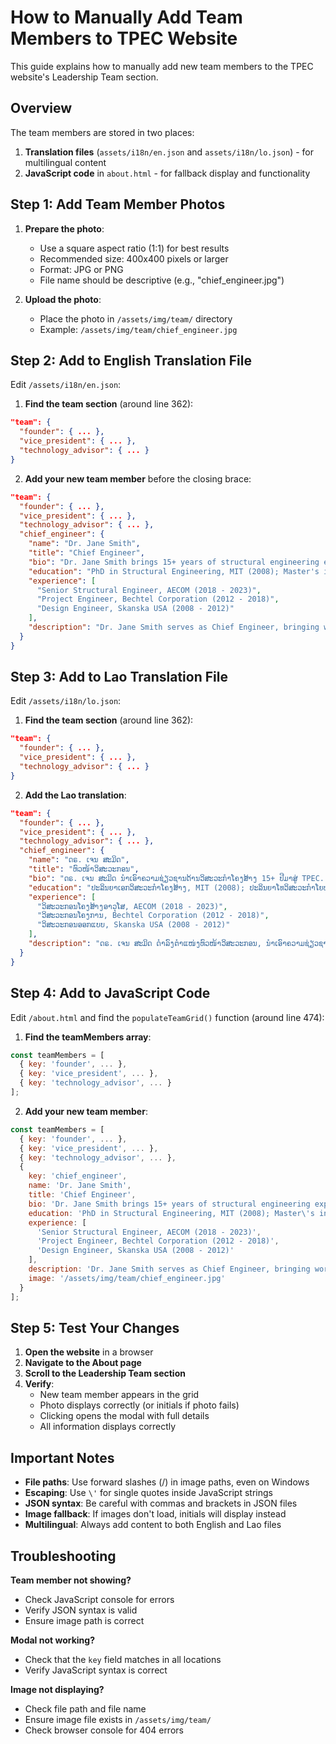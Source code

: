# How to Manually Add Team Members to TPEC Website

This guide explains how to manually add new team members to the TPEC website's Leadership Team section.

## Overview

The team members are stored in two places:
1. **Translation files** (`assets/i18n/en.json` and `assets/i18n/lo.json`) - for multilingual content
2. **JavaScript code** in `about.html` - for fallback display and functionality

## Step 1: Add Team Member Photos

1. **Prepare the photo**:
   - Use a square aspect ratio (1:1) for best results
   - Recommended size: 400x400 pixels or larger
   - Format: JPG or PNG
   - File name should be descriptive (e.g., "chief_engineer.jpg")

2. **Upload the photo**:
   - Place the photo in `/assets/img/team/` directory
   - Example: `/assets/img/team/chief_engineer.jpg`

## Step 2: Add to English Translation File

Edit `/assets/i18n/en.json`:

1. **Find the team section** (around line 362):
```json
"team": {
  "founder": { ... },
  "vice_president": { ... },
  "technology_advisor": { ... }
}
```

2. **Add your new team member** before the closing brace:
```json
"team": {
  "founder": { ... },
  "vice_president": { ... },
  "technology_advisor": { ... },
  "chief_engineer": {
    "name": "Dr. Jane Smith",
    "title": "Chief Engineer",
    "bio": "Dr. Jane Smith brings 15+ years of structural engineering expertise to TPEC. She specializes in bridge design and seismic analysis, leading our most complex infrastructure projects.",
    "education": "PhD in Structural Engineering, MIT (2008); Master's in Civil Engineering, Stanford University (2004)",
    "experience": [
      "Senior Structural Engineer, AECOM (2018 - 2023)",
      "Project Engineer, Bechtel Corporation (2012 - 2018)",
      "Design Engineer, Skanska USA (2008 - 2012)"
    ],
    "description": "Dr. Jane Smith serves as Chief Engineer, bringing world-class expertise in structural design and project management. Her innovative approach to complex engineering challenges strengthens TPEC's capabilities in large-scale infrastructure development."
  }
}
```

## Step 3: Add to Lao Translation File

Edit `/assets/i18n/lo.json`:

1. **Find the team section** (around line 362):
```json
"team": {
  "founder": { ... },
  "vice_president": { ... },
  "technology_advisor": { ... }
}
```

2. **Add the Lao translation**:
```json
"team": {
  "founder": { ... },
  "vice_president": { ... },
  "technology_advisor": { ... },
  "chief_engineer": {
    "name": "ດຣ. ເຈນ ສະມິດ",
    "title": "ຫົວໜ້າວິສະວະກອນ",
    "bio": "ດຣ. ເຈນ ສະມິດ ນຳເອົາຄວາມຊ່ຽວຊານດ້ານວິສະວະກຳໂຄງສ້າງ 15+ ປີມາສູ່ TPEC. ນາງຊ່ຽວຊານດ້ານການອອກແບບຂົວ ແລະ ການວິເຄາະແຜ່ນດິນໄຫວ, ນຳພາໂຄງການໂຄງສ້າງພື້ນຖານທີ່ສັບສົນທີ່ສຸດຂອງພວກເຮົາ.",
    "education": "ປະລິນຍາເອກວິສະວະກຳໂຄງສ້າງ, MIT (2008); ປະລິນຍາໂທວິສະວະກຳໂຍທາ, Stanford University (2004)",
    "experience": [
      "ວິສະວະກອນໂຄງສ້າງອາວຸໂສ, AECOM (2018 - 2023)",
      "ວິສະວະກອນໂຄງການ, Bechtel Corporation (2012 - 2018)",
      "ວິສະວະກອນອອກແບບ, Skanska USA (2008 - 2012)"
    ],
    "description": "ດຣ. ເຈນ ສະມິດ ດຳລົງຕຳແໜ່ງຫົວໜ້າວິສະວະກອນ, ນຳເອົາຄວາມຊ່ຽວຊານລະດັບໂລກໃນການອອກແບບໂຄງສ້າງ ແລະ ການຄຸ້ມຄອງໂຄງການ. ວິທີການສ້າງສັນຂອງນາງຕໍ່ກັບສິ່ງທ້າທາຍດ້ານວິສະວະກຳທີ່ສັບສົນເສີມສ້າງຄວາມສາມາດຂອງ TPEC ໃນການພັດທະນາໂຄງສ້າງພື້ນຖານຂະໜາດໃຫຍ່."
  }
}
```

## Step 4: Add to JavaScript Code

Edit `/about.html` and find the `populateTeamGrid()` function (around line 474):

1. **Find the teamMembers array**:
```javascript
const teamMembers = [
  { key: 'founder', ... },
  { key: 'vice_president', ... },
  { key: 'technology_advisor', ... }
];
```

2. **Add your new team member**:
```javascript
const teamMembers = [
  { key: 'founder', ... },
  { key: 'vice_president', ... },
  { key: 'technology_advisor', ... },
  {
    key: 'chief_engineer',
    name: 'Dr. Jane Smith',
    title: 'Chief Engineer',
    bio: 'Dr. Jane Smith brings 15+ years of structural engineering expertise to TPEC. She specializes in bridge design and seismic analysis, leading our most complex infrastructure projects.',
    education: 'PhD in Structural Engineering, MIT (2008); Master\'s in Civil Engineering, Stanford University (2004)',
    experience: [
      'Senior Structural Engineer, AECOM (2018 - 2023)',
      'Project Engineer, Bechtel Corporation (2012 - 2018)',
      'Design Engineer, Skanska USA (2008 - 2012)'
    ],
    description: 'Dr. Jane Smith serves as Chief Engineer, bringing world-class expertise in structural design and project management. Her innovative approach to complex engineering challenges strengthens TPEC\'s capabilities in large-scale infrastructure development.',
    image: '/assets/img/team/chief_engineer.jpg'
  }
];
```

## Step 5: Test Your Changes

1. **Open the website** in a browser
2. **Navigate to the About page**
3. **Scroll to the Leadership Team section**
4. **Verify**:
   - New team member appears in the grid
   - Photo displays correctly (or initials if photo fails)
   - Clicking opens the modal with full details
   - All information displays correctly

## Important Notes

- **File paths**: Use forward slashes (/) in image paths, even on Windows
- **Escaping**: Use `\'` for single quotes inside JavaScript strings
- **JSON syntax**: Be careful with commas and brackets in JSON files
- **Image fallback**: If images don't load, initials will display instead
- **Multilingual**: Always add content to both English and Lao files

## Troubleshooting

**Team member not showing?**
- Check JavaScript console for errors
- Verify JSON syntax is valid
- Ensure image path is correct

**Modal not working?**
- Check that the `key` field matches in all locations
- Verify JavaScript syntax is correct

**Image not displaying?**
- Check file path and file name
- Ensure image file exists in `/assets/img/team/`
- Check browser console for 404 errors
